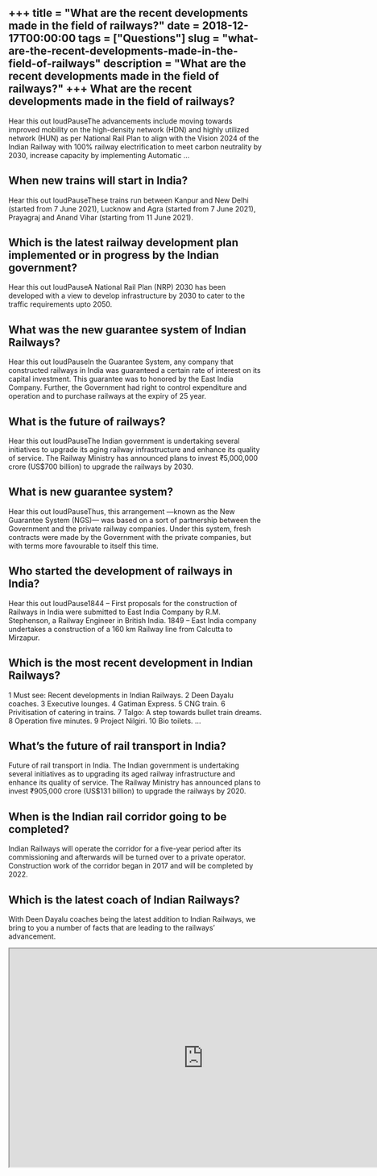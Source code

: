 +++
title = "What are the recent developments made in the field of railways?"
date = 2018-12-17T00:00:00
tags = ["Questions"]
slug = "what-are-the-recent-developments-made-in-the-field-of-railways"
description = "What are the recent developments made in the field of railways?"
+++
What are the recent developments made in the field of railways?
---------------------------------------------------------------

Hear this out loudPauseThe advancements include moving towards improved mobility on the high-density network (HDN) and highly utilized network (HUN) as per National Rail Plan to align with the Vision 2024 of the Indian Railway with 100% railway electrification to meet carbon neutrality by 2030, increase capacity by implementing Automatic …

When new trains will start in India?
------------------------------------

Hear this out loudPauseThese trains run between Kanpur and New Delhi (started from 7 June 2021), Lucknow and Agra (started from 7 June 2021), Prayagraj and Anand Vihar (starting from 11 June 2021).

Which is the latest railway development plan implemented or in progress by the Indian government?
-------------------------------------------------------------------------------------------------

Hear this out loudPauseA National Rail Plan (NRP) 2030 has been developed with a view to develop infrastructure by 2030 to cater to the traffic requirements upto 2050.

What was the new guarantee system of Indian Railways?
-----------------------------------------------------

Hear this out loudPauseIn the Guarantee System, any company that constructed railways in India was guaranteed a certain rate of interest on its capital investment. This guarantee was to honored by the East India Company. Further, the Government had right to control expenditure and operation and to purchase railways at the expiry of 25 year.

What is the future of railways?
-------------------------------

Hear this out loudPauseThe Indian government is undertaking several initiatives to upgrade its aging railway infrastructure and enhance its quality of service. The Railway Ministry has announced plans to invest ₹5,000,000 crore (US$700 billion) to upgrade the railways by 2030.

What is new guarantee system?
-----------------------------

Hear this out loudPauseThus, this arrangement —known as the New Guarantee System (NGS)— was based on a sort of partnership between the Government and the private railway companies. Under this system, fresh contracts were made by the Government with the private companies, but with terms more favourable to itself this time.

Who started the development of railways in India?
-------------------------------------------------

Hear this out loudPause1844 – First proposals for the construction of Railways in India were submitted to East India Company by R.M. Stephenson, a Railway Engineer in British India. 1849 – East India company undertakes a construction of a 160 km Railway line from Calcutta to Mirzapur.

Which is the most recent development in Indian Railways?
--------------------------------------------------------

1 Must see: Recent developments in Indian Railways. 2 Deen Dayalu coaches. 3 Executive lounges. 4 Gatiman Express. 5 CNG train. 6 Privitisation of catering in trains. 7 Talgo: A step towards bullet train dreams. 8 Operation five minutes. 9 Project Nilgiri. 10 Bio toilets. …

What’s the future of rail transport in India?
---------------------------------------------

Future of rail transport in India. The Indian government is undertaking several initiatives as to upgrading its aged railway infrastructure and enhance its quality of service. The Railway Ministry has announced plans to invest ₹905,000 crore (US$131 billion) to upgrade the railways by 2020.

When is the Indian rail corridor going to be completed?
-------------------------------------------------------

Indian Railways will operate the corridor for a five-year period after its commissioning and afterwards will be turned over to a private operator. Construction work of the corridor began in 2017 and will be completed by 2022.

Which is the latest coach of Indian Railways?
---------------------------------------------

With Deen Dayalu coaches being the latest addition to Indian Railways, we bring to you a number of facts that are leading to the railways’ advancement.

<iframe allow="accelerometer; autoplay; clipboard-write; encrypted-media; gyroscope; picture-in-picture" allowfullscreen="" class="__youtube_prefs__  epyt-is-override  no-lazyload" data-no-lazy="1" data-origheight="433" data-origwidth="770" data-skipgform_ajax_framebjll="" height="433" id="_ytid_67566" loading="lazy" src="https://www.youtube.com/embed/iBU1R-eRi8g?enablejsapi=1&autoplay=0&cc_load_policy=0&cc_lang_pref=&iv_load_policy=1&loop=0&modestbranding=0&rel=1&fs=1&playsinline=0&autohide=2&theme=dark&color=red&controls=1&" title="YouTube player" width="770"></iframe>